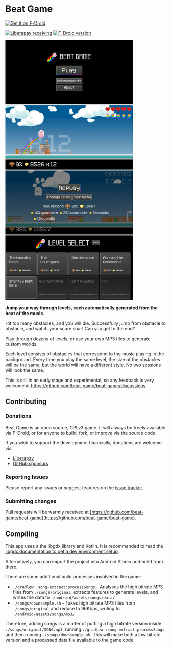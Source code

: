# Beat Game

[<img src="https://f-droid.org/badge/get-it-on.png" alt="Get it on F-Droid" height="80px">](https://f-droid.org/app/com.serwylo.beatgame)

[![Liberapay receiving](https://img.shields.io/liberapay/receives/BeatGame)](https://liberapay.com/BeatGame/donate)
[![F-Droid version](https://img.shields.io/f-droid/v/com.serwylo.beatgame)](https://f-droid.org/packages/com.serwylo.beatgame/)

<img src="./fastlane/metadata/android/en-US/images/phoneScreenshots/01_main_menu.png" alt="Main menu" width="400"> <img src="./fastlane/metadata/android/en-US/images/phoneScreenshots/02_in_game.png" alt="Jumping over obstacles" width="400"> <img src="./fastlane/metadata/android/en-US/images/phoneScreenshots/03_death.png" alt="Death scene" width="400"> <img src="./fastlane/metadata/android/en-US/images/phoneScreenshots/05_level_select.png" alt="Level Select Menu" width="400">

**Jump your way through levels, each automatically generated from the beat of the music.**

Hit too many obstacles, and you will die. Successfully jump from obstacle to obstacle, and watch your score soar! Can you get to the end?

Play through dozens of levels, or use your own MP3 files to generate custom worlds.

Each level consists of obstacles that correspond to the music playing in the background. Every time you play the same level, the size of the obstacles will be the same, but the world will have a different style. No two sessions will look the same.

This is still in an early stage and experimental, so any feedback is very welcome at https://github.com/beat-game/beat-game/discussions.

## Contributing

### Donations

Beat Game is an open source, GPLv3 game. It will always be freely available via F-Droid, or for anyone to build, fork, or improve via the source code.

If you wish to support the development financially, donations are welcome via:

* [Liberapay](https://liberapay.com/BeatGame/donate)
* [GitHub sponsors](https://github.com/sponsors/pserwylo)

### Reporting Issues

Please report any issues or suggest features on the [issue tracker](https://github.com/beat-game/beat-game/issues).

### Submitting changes

Pull requests will be warmly received at [https://github.com/beat-game/beat-game](https://github.com/beat-game/beat-game).

## Compiling

This app uses a the libgdx library and Kotlin. It is recommended to read the [libgdx documentation to get a dev environment setup](https://libgdx.com/dev/setup/).

Alternatively, you can import the project into Android Studio and build from there.

There are some additional build processes involved in the game:
* `./gradlew :song-extract:processSongs` - Analyses the high bitrate MP3 files from `./songs/original`, extracts features to generate levels, and writes the data to `./android/assets/songs/data/`
* `./songs/downsample.sh` - Takes high bitrate MP3 files from `./songs/original` and reduce to 96Kbps, writing to `./android/assets/songs/mp3/`

Therefore, adding songs is a matter of putting a high bitrate version inside `./songs/original/SONG.mp3`, running `./gradlew :song-extract:processSongs` and then running `./songs/downsample.sh`.
This will make both a low bitrate version and a processed data file available to the game code.
